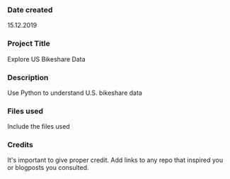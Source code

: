 ### Date created
15.12.2019

### Project Title
Explore US Bikeshare Data

### Description
Use Python to understand U.S. bikeshare data
### Files used
Include the files used

### Credits
It's important to give proper credit. Add links to any repo that inspired you or blogposts you consulted.

